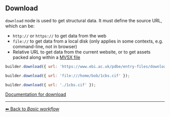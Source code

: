 ## Download

`download` node is used to get structural data. It must define the source URL, which can be:

- `http://` or `https://` to get data from the web
- `file://` to get data from a local disk (only applies in some contexts, e.g. command-line, not in browser)
- Relative URL to get data from the current website, or to get assets packed along within a [MVSX file](https://molstar.org/mol-view-spec-docs/#mvsx)

```js
builder.download({ url: 'https://www.ebi.ac.uk/pdbe/entry-files/download/1cbs_updated.cif' });

builder.download({ url: 'file:///home/bob/1cbs.cif' });

builder.download({ url: './1cbs.cif' });
```

[Documentation for download](https://molstar.org/mol-view-spec-docs/tree-schema/#download)

---

[&#x2B05; Back to *Basic workflow*](#intro)
